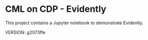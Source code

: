 # CML on CDP - Evidently

This project contains a Jupyter notebook to demonstrate Evidently.

VERSION: g2073ffe
